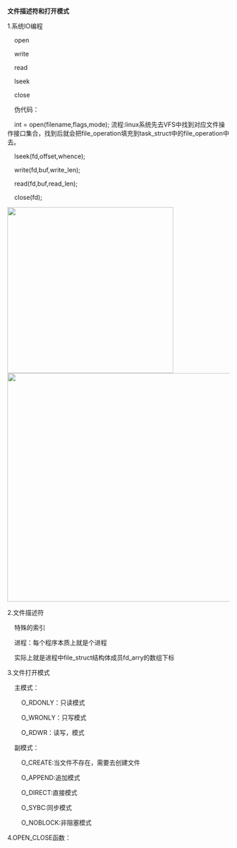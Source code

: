 **文件描述符和打开模式**

1.系统IO编程

    open

    write

    read

    lseek

    close

    伪代码：



    int = open(filename,flags,mode);  流程:linux系统先去VFS中找到对应文件操作接口集合，找到后就会把file_operation填充到task_struct中的file_operation中去。 

    lseek(fd,offset,whence);

    write(fd,buf,write_len);

    read(fd,buf,read_len);

    close(fd);

<img title="" src="file:///C:/Users/li'xin/AppData/Roaming/marktext/images/2022-08-30-11-35-22-image.png" alt="" width="376">

<img title="" src="file:///C:/Users/li'xin/AppData/Roaming/marktext/images/2022-08-30-11-35-00-image.png" alt="" width="518">



2.文件描述符

    特殊的索引

    进程：每个程序本质上就是个进程

    实际上就是进程中file_struct结构体成员fd_arry的数组下标

3.文件打开模式

    主模式：

        O_RDONLY：只读模式

        O_WRONLY：只写模式

        O_RDWR：读写，模式

    副模式：

        O_CREATE:当文件不存在，需要去创建文件

        O_APPEND:追加模式

        O_DIRECT:直接模式

        O_SYBC:同步模式

        O_NOBLOCK:非阻塞模式

4.OPEN_CLOSE函数：






